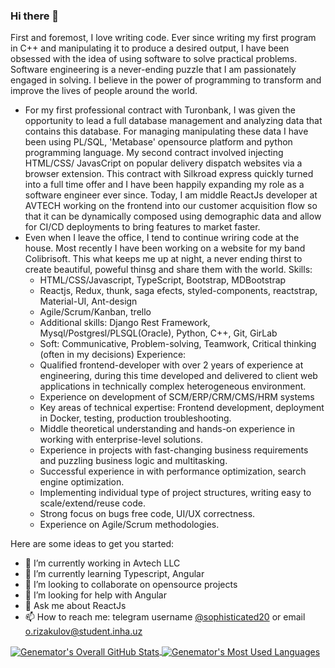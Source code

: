 ### Hi there 👋
First and foremost, I love writing code. Ever since writing my first program in C++ and manipulating it to produce
a desired output, I have been obsessed with the idea of using software to solve practical problems. Software
engineering is a never-ending puzzle that I am passionately engaged in solving. I believe in the power of
programming to transform and improve the lives of people around the world.
- For my first professional contract with Turonbank, I was given the opportunity to lead a full database management and analyzing
data that contains this database. For managing manipulating these data I have been using PL/SQL, 'Metabase'
opensource platform and python programming language. My second contract involved injecting HTML/CSS/
JavasCript on popular delivery dispatch websites via a browser extension. This contract with Silkroad express
quickly turned into a full time offer and I have been happily expanding my role as a software engineer ever since.
Today, I am middle ReactJs developer at AVTECH working on the frontend into our customer acquisition flow so
that it can be dynamically composed using demographic data and allow for CI/CD deployments to bring features to
market faster.
- Even when I leave the office, I tend to continue wriring code at the house. Most recently I have been working
on a website for my band Colibrisoft. This what keeps me up at night, a never ending thirst to create beautiful,
poweful thinsg and share them with the world.
Skills: 
  - HTML/CSS/Javascript, TypeScript, Bootstrap, MDBootstrap
  - Reactjs, Redux, thunk, saga efects, styled-components, reactstrap, Material-UI, Ant-design
  - Agile/Scrum/Kanban, trello
  - Additional skills: Django Rest Framework, Mysql/Postgresl/PLSQL(Oracle), Python, C++, Git, GirLab
  - Soft: Communicative, Problem-solving, Teamwork, Critical thinking (often in my decisions)
Experience:
  - Qualified frontend-developer with over 2 years of experience at engineering, during this time developed and 
     delivered to client web applications in technically complex heterogeneous environment.
  - Experience on development of SCM/ERP/CRM/CMS/HRM systems
  - Key areas of technical expertise: Frontend development, deployment in Docker, testing, production 
    troubleshooting.
  - Middle theoretical understanding and hands-on experience in working with enterprise-level solutions.
  - Experience in projects with fast-changing business requirements and puzzling business logic and multitasking.
  - Successful experience in with performance optimization, search engine optimization.
  - Implementing individual type of project structures, writing easy to scale/extend/reuse code.
  - Strong focus on bugs free code, UI/UX correctness.
  - Experience on Agile/Scrum methodologies.

Here are some ideas to get you started:
- 🔭 I’m currently working in Avtech LLC
- 🌱 I’m currently learning Typescript, Angular
- 👯 I’m looking to collaborate on opensource projects
- 🤔 I’m looking for help with Angular
- 💬 Ask me about ReactJs
- 📫 How to reach me: telegram username <a href="https://t.me/sophisticated20">@sophisticated20</a> or email o.rizakulov@student.inha.uz


<a href="#">
  <img align="center" alt="Genemator's Overall GitHub Stats" src="https://github-readme-stats.vercel.app/api?username=u1810291&count_private=true&hide_border=true&show_icons=true&title_color=fff&icon_color=fff&text_color=fff&bg_color=000000" />
</a>

<a href="#">
  <img align="center" alt="Genemator's Most Used Languages" src="https://github-readme-stats.vercel.app/api/top-langs/?username=u1810291&layout=compact&langs_count=20&hide_border=true&show_icons=true&title_color=fff&icon_color=fff&text_color=fff&bg_color=000000" />
</a>
